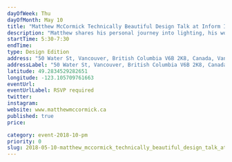 ```yaml
---
dayOfWeek: Thu
dayOfMonth: May 10
title: "Matthew McCormick Technically Beautiful Design Talk at Inform Interiors"
description: "Matthew shares his personal journey into lighting, his work and inspiration since he created his eponymous studio in 2013.<br> "
startTime: 5:30-7:30
endTime: 
type: Design Edition
address: "50 Water St, Vancouver, British Columbia V6B 2K8, Canada, Vancouver, BC, Canada"
addressLabel: "50 Water St, Vancouver, British Columbia V6B 2K8, Canada"
latitude: 49.2834529282651
longitude: -123.105709761663
eventUrl: 
eventUrlLabel: RSVP required
twitter: 
instagram: 
website: www.matthewmccormick.ca
published: true
price: 

category: event-2018-10-pm
priority: 0
slug: 2018-05-10-matthew_mccormick_technically_beautiful_design_talk_at_inform_interiors
---
```


